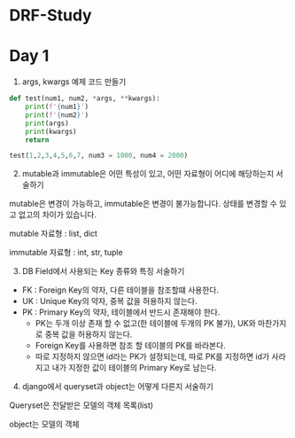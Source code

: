 # DRF-Study

# Day 1


1. args, kwargs 예제 코드 만들기

```python
def test(num1, num2, *args, **kwargs):
    print(f'{num1}')
    print(f'{num2}')
    print(args)
    print(kwargs)
    return 

test(1,2,3,4,5,6,7, num3 = 1000, num4 = 2000)
```


 2. mutable과 immutable은 어떤 특성이 있고, 어떤 자료형이 어디에 해당하는지 서술하기


mutable은 변경이 가능하고, immutable은 변경이 불가능합니다.
상태를 변경할 수 있고 없고의 차이가 있습니다.

mutable 자료형 : list, dict

immutable 자료형 : int, str, tuple



3. DB Field에서 사용되는 Key 종류와 특징 서술하기

- FK : Foreign Key의 약자, 다른 테이블을 참조할떄 사용한다.
- UK : Unique Key의 약자, 중복 값을 허용하지 않는다.
- PK : Primary Key의 약자, 테이블에서 반드시 존재해야 한다.
    - PK는 두개 이상 존재 할 수 없고(한 테이블에 두개의 PK 불가), UK와 마찬가지로 중복 값을 허용하지 않는다.
    - Foreign Key를 사용하면 참조 할 테이블의 PK를 바라본다.
    - 따로 지정하지 않으면 id라는 PK가 설정되는데, 따로 PK를 지정하면 id가 사라지고 내가 지정한 값이 테이블의 Primary Key로 남는다.

4. django에서 queryset과 object는 어떻게 다른지 서술하기

Queryset은 전달받은 모델의 객체 목록(list)

object는 모델의 객체

